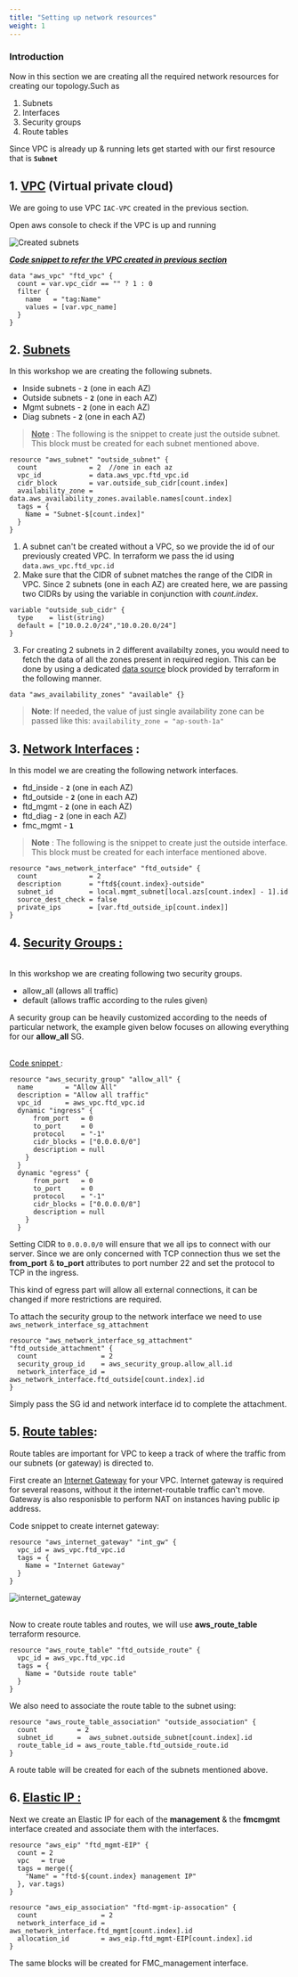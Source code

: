 ```yaml
---
title: "Setting up network resources"
weight: 1
---
```


### Introduction

Now in this section we are creating all the required network resources for creating our topology.Such as  
1. Subnets  
2. Interfaces
3. Security groups
4. Route tables  

 Since VPC is already up & running lets get started with our first resource that is **```Subnet```** 

 ## **1. <ins>VPC**</ins>   (Virtual private cloud)
   
   We are going to use VPC ```IAC-VPC``` created in the previous section.

   Open aws console to check if the VPC is up and running

![Created subnets](/static/images/setup_network_resources/vpc.jpeg)  



<ins>***Code snippet to refer the VPC created in previous section***</ins>
   
```
data "aws_vpc" "ftd_vpc" {
  count = var.vpc_cidr == "" ? 1 : 0
  filter {
    name   = "tag:Name"
    values = [var.vpc_name]
  }
}
``` 


## **2. <ins>Subnets**</ins>
  
In this workshop we are creating the following subnets.  

* Inside subnets      - **```2```** (one in each AZ)  
* Outside subnets     - **```2```** (one in each AZ)  
* Mgmt subnets        - **```2```** (one in each AZ)  
* Diag subnets        - **```2```** (one in each AZ)

><ins>**Note**</ins> : The following is the snippet to create just the outside subnet. This block must be created for each subnet mentioned above.

```
resource "aws_subnet" "outside_subnet" {
  count             = 2  //one in each az
  vpc_id            = data.aws_vpc.ftd_vpc.id
  cidr_block        = var.outside_sub_cidr[count.index]
  availability_zone = data.aws_availability_zones.available.names[count.index]
  tags = {
    Name = "Subnet-$[count.index]"
  }
}
```

1. A subnet can't be created without a VPC, so we provide the id of our previously created VPC. In terraform we pass the id using ```data.aws_vpc.ftd_vpc.id``` 
2.  Make sure that the CIDR of subnet matches the range of the CIDR in VPC. Since 2 subnets (one in each AZ) are created here, we are passing two CIDRs by using the variable in conjunction with *count.index*.
```
variable "outside_sub_cidr" {
  type    = list(string)
  default = ["10.0.2.0/24","10.0.20.0/24"]
}
```
3.  For creating 2 subnets in 2 different availabilty zones, you would need to fetch the data of all the zones present in required region. This can be done by using a dedicated [data source](https://www.terraform.io/language/data-sources)  block provided by terraform in the following manner.
```
data "aws_availability_zones" "available" {}
```
> **Note**: If needed, the value of just single availability zone can be passed like this: ```availability_zone = "ap-south-1a"```


## **3. <ins>Network Interfaces** </ins>: 
  
  In this model we are creating the following network interfaces. 

  * ftd_inside   -  **```2```** (one in each AZ)
  * ftd_outside  - **```2```** (one in each AZ)
  * ftd_mgmt - **```2```** (one in each AZ)
  * ftd_diag - **```2```** (one in each AZ)
  * fmc_mgmt - **```1```**

>**Note** : The following is the snippet to create just the outside interface. This block must be created for each interface mentioned above.

```
resource "aws_network_interface" "ftd_outside" {
  count             = 2
  description       = "ftd${count.index}-outside"
  subnet_id         = local.mgmt_subnet[local.azs[count.index] - 1].id
  source_dest_check = false
  private_ips       = [var.ftd_outside_ip[count.index]]
}
```



## 4. <ins>**Security Groups :**</ins> 
<br>
 In this workshop we are creating following two security groups.  

 * allow_all (allows all traffic)
 * default  (allows traffic according to the rules given)

  
A security group can be heavily customized according to the needs of particular network, the example given below focuses on allowing everything for our **allow_all** SG.

<br>
<ins>Code snippet </ins>:

```
resource "aws_security_group" "allow_all" {
  name        = "Allow All"
  description = "Allow all traffic"
  vpc_id      = aws_vpc.ftd_vpc.id
  dynamic "ingress" {
      from_port   = 0
      to_port     = 0
      protocol    = "-1"
      cidr_blocks = ["0.0.0.0/0"]
      description = null
    }
  }
  dynamic "egress" {
      from_port   = 0
      to_port     = 0
      protocol    = "-1"
      cidr_blocks = ["0.0.0.0/8"]
      description = null
    }
  }

```
Setting CIDR to ```0.0.0.0/0``` will ensure that we all ips to connect with our server. Since we are only concerned with TCP connection thus we set the **from_port** & **to_port** attributes to port number 22 and set the protocol to TCP in the ingress.

This kind of egress part will allow all external connections, it can  be changed if more restrictions are required.  

To attach the security group to the network interface we need to use ```aws_network_interface_sg_attachment```

```
resource "aws_network_interface_sg_attachment" "ftd_outside_attachment" {
  count                = 2
  security_group_id    = aws_security_group.allow_all.id
  network_interface_id = aws_network_interface.ftd_outside[count.index].id
}
```
Simply pass the SG id and network interface id to complete the attachment.
   

## **5. <ins>Route tables**</ins>:

Route tables are important for VPC to keep a track of where the traffic from our subnets (or gateway) is directed to.

First create an [Internet Gateway](https://docs.aws.amazon.com/vpc/latest/userguide/VPC_Internet_Gateway.html) for your VPC. Internet gateway is required for several reasons, without it the internet-routable traffic can't move. Gateway is also responisble to perform NAT on instances having public ip address.    
  

Code snippet to create internet gateway:

```
resource "aws_internet_gateway" "int_gw" {
  vpc_id = aws_vpc.ftd_vpc.id
  tags = {
    Name = "Internet Gateway"
  }
}
```
 ![internet_gateway](/static/images/setup_network_resources/igw.jpeg)   
 <br>

Now to create route tables and routes, we will use **aws_route_table** terraform resource.
```
resource "aws_route_table" "ftd_outside_route" {
  vpc_id = aws_vpc.ftd_vpc.id
  tags = {
    Name = "Outside route table"
  }
}
```  
We also need to associate the route table to the subnet using:
```
resource "aws_route_table_association" "outside_association" {
  count          = 2
  subnet_id      =  aws_subnet.outside_subnet[count.index].id
  route_table_id = aws_route_table.ftd_outside_route.id
}
```

A route table will be created for each of the subnets mentioned above.


## 6. <ins>**Elastic IP :**</ins> 

Next we create an Elastic IP for each of the **management** & the **fmcmgmt** interface created and associate them with the interfaces.


```
resource "aws_eip" "ftd_mgmt-EIP" {
  count = 2
  vpc   = true
  tags = merge({
    "Name" = "ftd-${count.index} management IP"
  }, var.tags)
}
```

```
resource "aws_eip_association" "ftd-mgmt-ip-assocation" {
  count                = 2
  network_interface_id = aws_network_interface.ftd_mgmt[count.index].id
  allocation_id        = aws_eip.ftd_mgmt-EIP[count.index].id
}
```

The same blocks will be created for FMC_management interface.